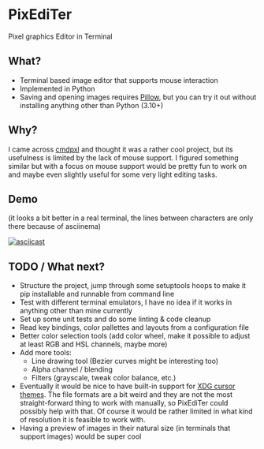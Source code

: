 # PixEdiTer

Pixel graphics Editor in Terminal


## What?
* Terminal based image editor that supports mouse interaction
* Implemented in Python
* Saving and opening images requires [Pillow](https://github.com/python-pillow/Pillow), but you can try it out without installing anything other than Python (3.10+)

## Why?
I came across [cmdpxl](https://github.com/knosmos/cmdpxl/) and thought it was a rather cool project, but its usefulness is limited by the lack of mouse support. I figured something similar but with a focus on mouse support would be pretty fun to work on and maybe even slightly useful for some very light editing tasks.


## Demo
(it looks a bit better in a real terminal, the lines between characters are only there because of asciinema)

[![asciicast](https://asciinema.org/a/pEN7eAuXhCcjiqUIP4E5tYDM7.svg)](https://asciinema.org/a/pEN7eAuXhCcjiqUIP4E5tYDM7)


## TODO / What next?
* Structure the project, jump through some setuptools hoops to make it pip installable and runnable from command line
* Test with different terminal emulators, I have no idea if it works in anything other than mine currently
* Set up some unit tests and do some linting & code cleanup
* Read key bindings, color pallettes and layouts from a configuration file
* Better color selection tools (add color wheel, make it possible to adjust at least RGB and HSL channels, maybe more)
* Add more tools:
  * Line drawing tool (Bezier curves might be interesting too)
  * Alpha channel / blending
  * Filters (grayscale, tweak color balance, etc.)
* Eventually it would be nice to have built-in support for [XDG cursor themes](https://wiki.archlinux.org/title/Cursor_themes). The file formats are a bit weird and they are not the most straight-forward thing to work with manually, so PixEdiTer could possibly help with that. Of course it would be rather limited in what kind of resolution it is feasible to work with.
* Having a preview of images in their natural size (in terminals that support images) would be super cool
